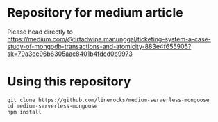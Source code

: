 # Repository for medium article

Please head directly to https://medium.com/@tirtadwipa.manunggal/ticketing-system-a-case-study-of-mongodb-transactions-and-atomicity-883e4f655905?sk=79a3ee96b6305aac8401b4fdcd0b9973

# Using this repository

```
git clone https://github.com/linerocks/medium-serverless-mongoose
cd medium-serverless-mongoose
npm install
```